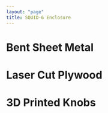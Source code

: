 ```yaml
---
layout: "page"
title: SQUID-6 Enclosure
---
```


# Bent Sheet Metal

# Laser Cut Plywood

# 3D Printed Knobs
